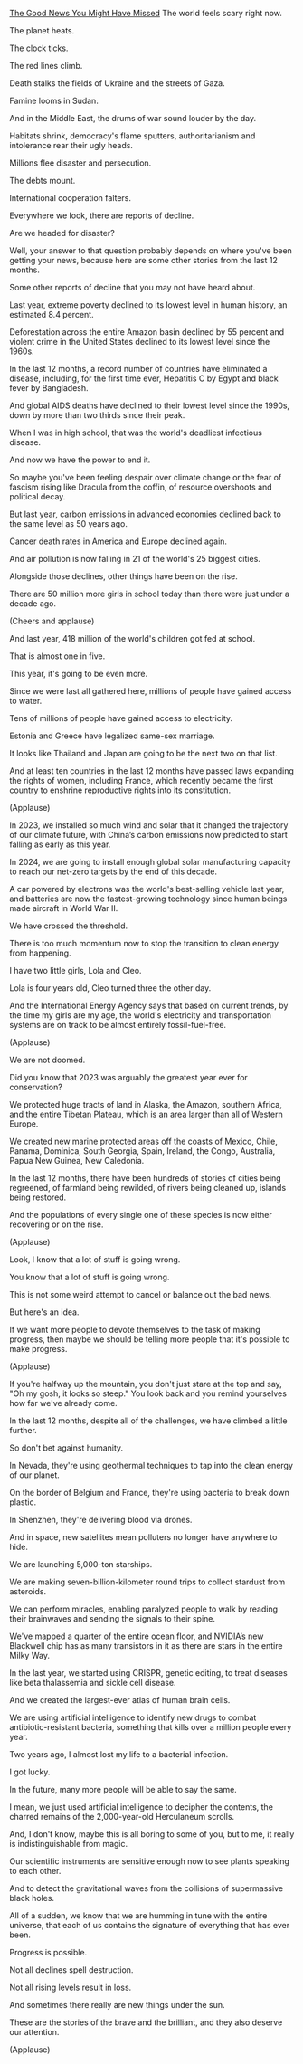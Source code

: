 [The Good News You Might Have Missed](https://www.youtube.com/watch?v=DWZh9l8xUtY)
The world feels scary right now.

The planet heats.

The clock ticks.

The red lines climb.

Death stalks the fields of Ukraine
and the streets of Gaza.

Famine looms in Sudan.

And in the Middle East, the drums of war sound louder by the day.

Habitats shrink, democracy's flame sputters, authoritarianism and intolerance rear their ugly heads.

Millions flee disaster and persecution.

The debts mount.

International cooperation falters.

Everywhere we look, there are reports of decline.

Are we headed for disaster?

Well, your answer to that question probably depends on where you've been getting your news, because here are some other stories from the last 12 months.

Some other reports of decline that you may not have heard about.

Last year, extreme poverty declined to its lowest level in human history, an estimated 8.4 percent.

Deforestation across the entire Amazon basin declined by 55 percent and violent crime in the United States declined to its lowest level since the 1960s.

In the last 12 months, a record number of countries have eliminated a disease, including, for the first time ever, Hepatitis C by Egypt and black fever by Bangladesh.

And global AIDS deaths have declined to their lowest level since the 1990s, down by more than two thirds since their peak.

When I was in high school, that was the world's deadliest infectious disease.

And now we have the power to end it.

So maybe you've been feeling despair over climate change or the fear of fascism rising like Dracula from the coffin, of resource overshoots and political decay.

But last year, carbon emissions in advanced economies declined back to the same level as 50 years ago.

Cancer death rates in America and Europe declined again.

And air pollution is now falling in 21 of the world's 25 biggest cities.

Alongside those declines, other things have been on the rise.

There are 50 million more girls in school today than there were just under a decade ago.

(Cheers and applause)

And last year, 418 million of the world's children got fed at school.

That is almost one in five.

This year, it's going to be even more.

Since we were last all gathered here, millions of people have gained access to water.

Tens of millions of people have gained access to electricity.

Estonia and Greece have legalized same-sex marriage.

It looks like Thailand and Japan are going to be the next two on that list.

And at least ten countries in the last 12 months have passed laws expanding the rights of women, including France, which recently became the first country to enshrine reproductive rights into its constitution.

(Applause)

In 2023, we installed so much wind and solar that it changed the trajectory of our climate future, with China’s carbon emissions now predicted to start falling as early as this year.

In 2024, we are going to install enough global solar manufacturing capacity to reach our net-zero targets by the end of this decade.

A car powered by electrons was the world's best-selling vehicle last year, and batteries are now the fastest-growing technology since human beings made aircraft in World War II.

We have crossed the threshold.

There is too much momentum now to stop the transition to clean energy from happening.

I have two little girls, Lola and Cleo.

Lola is four years old, Cleo turned three the other day.

And the International Energy Agency says that based on current trends, by the time my girls are my age, the world's electricity and transportation systems are on track to be almost entirely fossil-fuel-free.

(Applause)

We are not doomed.

Did you know that 2023 was arguably the greatest year ever for conservation?

We protected huge tracts of land in Alaska, the Amazon, southern Africa, and the entire Tibetan Plateau, which is an area larger than all of Western Europe.

We created new marine protected areas off the coasts of Mexico, Chile, Panama, Dominica, South Georgia, Spain, Ireland, the Congo, Australia, Papua New Guinea, New Caledonia.

In the last 12 months, there have been hundreds of stories of cities being regreened, of farmland being rewilded, of rivers being cleaned up, islands being restored.

And the populations of every single one of these species is now either recovering or on the rise.

(Applause)

Look, I know that a lot of stuff is going wrong.

You know that a lot of stuff is going wrong.

This is not some weird attempt to cancel or balance out the bad news.

But here's an idea.

If we want more people to devote themselves to the task of making progress, then maybe we should be telling more people that it's possible to make progress.

(Applause)

If you're halfway up the mountain, you don't just stare at the top and say, "Oh my gosh, it looks so steep." You look back and you remind yourselves how far we've already come.

In the last 12 months, despite all of the challenges, we have climbed a little further.

So don't bet against humanity.

In Nevada, they're using geothermal techniques to tap into the clean energy of our planet.

On the border of Belgium and France, they're using bacteria to break down plastic.

In Shenzhen, they're delivering blood via drones.

And in space, new satellites mean polluters no longer have anywhere to hide.

We are launching 5,000-ton starships.

We are making seven-billion-kilometer round trips to collect stardust from asteroids.

We can perform miracles, enabling paralyzed people to walk by reading their brainwaves and sending the signals to their spine.

We've mapped a quarter of the entire ocean floor, and NVIDIA’s new Blackwell chip has as many transistors in it as there are stars in the entire Milky Way.

In the last year, we started using CRISPR, genetic editing, to treat diseases like beta thalassemia 
and sickle cell disease.

And we created the largest-ever atlas of human brain cells.

We are using artificial intelligence to identify new drugs to combat antibiotic-resistant bacteria, something that kills over a million people every year.

Two years ago, I almost lost my life to a bacterial infection.

I got lucky.

In the future, many more people will be able to say the same.

I mean, we just used artificial intelligence to decipher the contents, the charred remains of the 2,000-year-old Herculaneum scrolls.

And, I don't know, maybe this is all boring to some of you, but to me, it really is indistinguishable from magic.

Our scientific instruments are sensitive enough now to see plants speaking to each other.

And to detect the gravitational waves from the collisions of supermassive black holes.

All of a sudden, we know that we are humming in tune with the entire universe, that each of us contains the signature of everything that has ever been.

Progress is possible.

Not all declines spell destruction.

Not all rising levels result in loss.

And sometimes there really are new things under the sun.

These are the stories of the brave and the brilliant, and they also deserve our attention.

(Applause)

